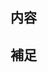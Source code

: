 <!-- I want to review in Japanese. -->

## 内容

## 補足

<!-- for GitHub Copilot review rule -->

<!-- 
### 1. レビュー対象と範囲

コードレビューをする際に、下記の観点でもコードレビューを行ってください
- 拡張子が .rb のファイルの末尾は改行できているか
- 余分なスペースが入っていないか
- 文字の打ち間違いがないか（例：instance → instanse）

### 2. prefix

レビューする際には、以下のprefix(接頭辞)をつけてください。
- [SHOULD] → かならず変更してね  
- [IMO] → 自分の意見だとこうだけど修正必須ではないよ
- [NITS] → ささいな指摘
- [Q] → 質問  
- [FYI] → 参考情報
-->

<!-- for GitHub Copilot review rule -->

<!-- I want to review in Japanese. -->
